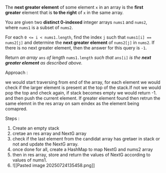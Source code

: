 The **next greater element** of some element `x` in an array is the **first greater** element that is **to the right** of `x` in the same array.

You are given two **distinct 0-indexed** integer arrays `nums1` and `nums2`, where `nums1` is a subset of `nums2`.

For each `0 <= i < nums1.length`, find the index `j` such that `nums1[i] == nums2[j]` and determine the **next greater element** of `nums2[j]` in `nums2`. If there is no next greater element, then the answer for this query is `-1`.

Return _an array_ `ans` _of length_ `nums1.length` _such that_ `ans[i]` _is the **next greater element** as described above._


Approach :

we would start traversing from end of the array, for each element we would check if the larger element is present at the top of the stack.If not we would pop the top and check again, if stack becomes empty we would return -1. and then push the current element. If greater element found then retrun the same elemnt in the res array on sam eindex as the element being comapred.


Steps :
1. Create an empty stack
2. cretae an res array and NextG array
3. check if the last element from the candidat array has gretaer in stack or not and update the NextG array.
4. once done for all, create a HashMap to map NextG and nums2 array
5. then in res array, store and return the values of NextG according to values of nums1.
6. ![[Pasted image 20250724135458.png]]